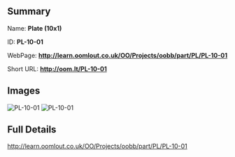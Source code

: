 

## Summary
 
Name: __Plate (10x1)__

ID: __PL-10-01__

WebPage: __http://learn.oomlout.co.uk/OO/Projects/oobb/part/PL/PL-10-01__

Short URL: __http://oom.lt/PL-10-01__


## Images
![PL-10-01](http://oomlout.com/oobb-gen/parts/PL/PL-10-01/PL-10-01_01_420.jpg)
![PL-10-01](http://oomlout.com/oobb-gen/parts/PL/PL-10-01/PL-10-01_420.png)




## Full Details

 http://learn.oomlout.co.uk/OO/Projects/oobb/part/PL/PL-10-01

